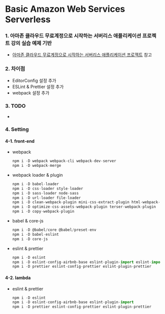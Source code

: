 # Basic Amazon Web Services Serverless

### 1. 아마존 클라우드 무료계정으로 시작하는 서버리스 애플리케이션 프로젝트 강의 실습 예제 기반

* [아마존 클라우드 무료계정으로 시작하는 서버리스 애플리케이션 프로젝트](https://www.inflearn.com/course/AWS-%EC%84%9C%EB%B2%84%EB%A6%AC%EC%8A%A4-%EC%9B%B9%EC%95%B1# "아마존 클라우드 무료계정으로 시작하는 서버리스 애플리케이션 프로젝트") 참고

### 2. 차이점

* EditorConfig 설정 추가
* ESLint & Prettier 설정 추가
* webpack 설정 추가

### 3. TODO

*

### 4. Setting

#### 4-1. front-end

* webpack

    ``` javascript
    npm i -D webpack webpack-cli webpack-dev-server
    npm i -D webpack-merge
    ```

* webpack loader & plugin

    ``` javascript
    npm i -D babel-loader
    npm i -D css-loader style-loader
    npm i -D sass-loader node-sass
    npm i -D url-loader file-loader
    npm i -D clean-webpack-plugin mini-css-extract-plugin html-webpack-plugin
    npm i -D optimize-css-assets-webpack-plugin terser-webpack-plugin
    npm i -D copy-webpack-plugin
    ```

* babel & core-js

    ``` javascript
    npm i -D @babel/core @babel/preset-env
    npm i -D babel-eslint
    npm i -D core-js
    ```

* eslint & prettier

    ``` javascript
    npm i -D eslint
    npm i -D eslint-config-airbnb-base eslint-plugin-import eslint-import-resolver-alias
    npm i -D prettier eslint-config-prettier eslint-plugin-prettier
    ```

#### 4-2. lambda

* eslint & prettier

    ``` javascript
    npm i -D eslint
    npm i -D eslint-config-airbnb-base eslint-plugin-import
    npm i -D prettier eslint-config-prettier eslint-plugin-prettier
    ```
